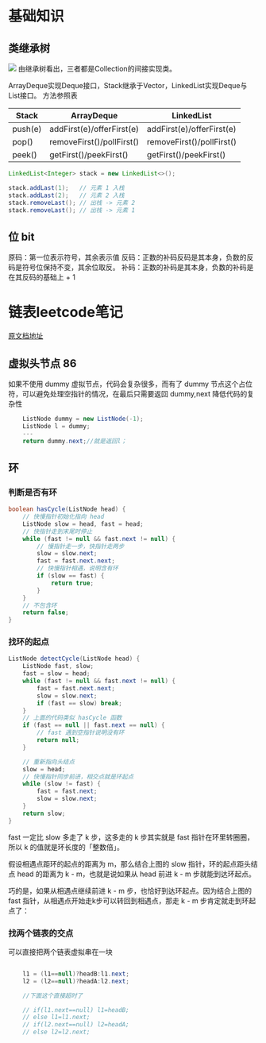 # 基础知识

## 类继承树

![](https://gcore.jsdelivr.net/gh/mcxen/image@main/20220815143113.png)
由继承树看出，三者都是Collection的间接实现类。

ArrayDeque实现Deque接口，Stack继承于Vector，LinkedList实现Deque与List接口。
方法参照表

| Stack	|ArrayDeque	|LinkedList|
|----|----|----|
| push(e)	|addFirst(e)/offerFirst(e)	|addFirst(e)/offerFirst(e)|
| pop()	|removeFirst()/pollFirst()	|removeFirst()/pollFirst()|
| peek()	|getFirst()/peekFirst()	|getFirst()/peekFirst()|

```java
LinkedList<Integer> stack = new LinkedList<>();

stack.addLast(1);   // 元素 1 入栈
stack.addLast(2);   // 元素 2 入栈
stack.removeLast(); // 出栈 -> 元素 2
stack.removeLast(); // 出栈 -> 元素 1

```


## 位 bit 

原码：第一位表示符号，其余表示值
反码：正数的补码反码是其本身，负数的反码是符号位保持不变，其余位取反。
补码：正数的补码是其本身，负数的补码是在其反码的基础上 + 1

# 链表leetcode笔记
[原文档地址](https://labuladong.github.io/algo/2/19/18/)

## 虚拟头节点 86

如果不使用 dummy 虚拟节点，代码会复杂很多，而有了 dummy 节点这个占位符，可以避免处理空指针的情况，在最后只需要返回 dummy,next 降低代码的复杂性
    
``` java
    ListNode dummy = new ListNode(-1);
    ListNode l = dummy;
    ---
    return dummy.next;//就是返回l；
```

## 环

### 判断是否有环

```java
boolean hasCycle(ListNode head) {
    // 快慢指针初始化指向 head
    ListNode slow = head, fast = head;
    // 快指针走到末尾时停止
    while (fast != null && fast.next != null) {
        // 慢指针走一步，快指针走两步
        slow = slow.next;
        fast = fast.next.next;
        // 快慢指针相遇，说明含有环
        if (slow == fast) {
            return true;
        }
    }
    // 不包含环
    return false;
}


```

### 找环的起点
``` java
ListNode detectCycle(ListNode head) {
    ListNode fast, slow;
    fast = slow = head;
    while (fast != null && fast.next != null) {
        fast = fast.next.next;
        slow = slow.next;
        if (fast == slow) break;
    }
    // 上面的代码类似 hasCycle 函数
    if (fast == null || fast.next == null) {
        // fast 遇到空指针说明没有环
        return null;
    }

    // 重新指向头结点
    slow = head;
    // 快慢指针同步前进，相交点就是环起点
    while (slow != fast) {
        fast = fast.next;
        slow = slow.next;
    }
    return slow;
}

```
fast 一定比 slow 多走了 k 步，这多走的 k 步其实就是 fast 指针在环里转圈圈，所以 k 的值就是环长度的「整数倍」。

假设相遇点距环的起点的距离为 m，那么结合上图的 slow 指针，环的起点距头结点 head 的距离为 k - m，也就是说如果从 head 前进 k - m 步就能到达环起点。

巧的是，如果从相遇点继续前进 k - m 步，也恰好到达环起点。因为结合上图的 fast 指针，从相遇点开始走k步可以转回到相遇点，那走 k - m 步肯定就走到环起点了：


### 找两个链表的交点
可以直接把两个链表虚拟串在一块
``` java

    l1 = (l1==null)?headB:l1.next;
    l2 = (l2==null)?headA:l2.next;

    //下面这个直接超时了

    // if(l1.next==null) l1=headB;
    // else l1=l1.next;
    // if(l2.next==null) l2=headA;
    // else l2=l2.next;
```




